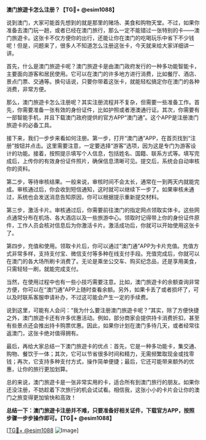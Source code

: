 **澳门旅遊卡怎么注册？【TG💪+ @esim1088】**

说到澳门，大家可能首先想到的就是那里的赌场、美食和购物天堂。不过，如果你准备去澳门玩一趟，或者已经在澳门旅行，那么一定不能错过一张特别的卡——澳门旅遊卡。这张卡不仅方便你的出行，还能让你在澳门的吃喝玩乐中省下不少钱呢！但是，问题来了，很多人不知道怎么注册这张卡，今天就来给大家详细讲一讲。

首先，什么是澳门旅遊卡呢？澳门旅遊卡是由澳门政府发行的一种多功能智能卡，主要面向游客和居民使用。它可以在澳门的许多地方进行消费，比如餐厅、酒店、景点门票、交通等。换句话说，只要你带着这张卡，就能轻松搞定你在澳门的各种消费，非常方便。

那么，澳门旅遊卡怎么注册呢？其实注册流程并不复杂，但需要一些准备工作。首先，你需要准备一张有效的身份证件，比如护照或者港澳通行证。其次，你需要有一部智能手机，并且下载澳门政府提供的官方APP“澳门通”。这个APP是注册澳门旅遊卡的必备工具。

接下来，我们一步步来看如何注册。第一步，打开“澳门通”APP，在首页找到“注册”按钮并点击。这里需要注意，一定要选择“游客”选项，因为这是专门为游客设计的功能。接着，按照提示填写个人信息，包括姓名、国籍、联系方式等。填写完成后，上传你的有效身份证件照片，确保信息清晰可见。提交后，系统会自动审核你的资料。

第二步，等待审核结果。一般来说，审核时间不会太长，通常在一到两天内就能完成。审核通过后，你会收到短信通知，这时就可以继续下一步了。如果审核未通过，系统也会发送消息告知原因，你可以根据提示重新提交材料。

第三步，激活卡片。审核通过后，你需要前往澳门的指定网点领取实体卡。这些网点通常分布在机场、各大酒店以及一些旅游中心。领取时记得带上你的身份证件原件，工作人员会核对信息后为你激活卡片。激活成功后，你就可以开始使用这张卡了。

第四步，充值和使用。领取卡片后，你可以通过“澳门通”APP为卡片充值。充值方式非常多样，支持支付宝、微信支付等多种在线支付手段。充值完成后，你就可以在澳门的各大场所刷卡消费了。无论是乘坐公交车、购买纪念品，还是享用美食，只需轻轻一刷，就能完成支付。

当然，在使用过程中也有一些小技巧需要注意。比如，澳门旅遊卡的余额查询非常方便，你可以在“澳门通”APP上随时查看余额。另外，如果卡丢了或者损坏了，可以及时联系客服申请补办，不过这可能会产生一定的手续费。

说到这里，可能有人会问：“我为什么要注册澳门旅遊卡呢？”其实，除了方便快捷之外，澳门旅遊卡还有许多优惠活动。例如，部分商家会提供持卡消费折扣，甚至有些景点还会推出持卡购票优惠。因此，如果你计划在澳门多待几天，或者经常往返澳门，这张卡绝对值得拥有。

最后，再给大家总结一下澳门旅遊卡的优点：首先，它是一种多功能卡，集交通、购物、餐饮于一体；其次，它可以节省很多时间和精力，无需频繁取现金或找零钱；再次，它支持多种支付方式，操作简单便捷；最后，它还可能带来额外的优惠，让你的旅行更加划算。

总的来说，澳门旅遊卡是一张非常实用的卡，适合所有到澳门旅行的朋友。如果你还没注册，不妨趁着下次旅行的机会试试看。相信我，这张小小的卡片会让你的澳门之旅变得更加愉快和高效！

**总结一下：澳门旅遊卡注册并不难，只要准备好相关证件，下载官方APP，按照步骤一步步操作即可。【TG💪+ @esim1088】**

[[TG💪+ @esim1088](https://t.me/s/esim1088) ![Image](https://i.postimg.cc/4NQfJmqS/Snipaste-2025-05-13-00-14-12.png)]